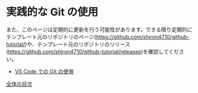 # 実践的な Git の使用

また、このページは定期的に更新を行う可能性があります。できる限り定期的にテンプレート元のリポジトリのページ(https://github.com/shiron4710/github-tutorial/)や、テンプレート元のリポジトリのリリース(https://github.com/shiron4710/github-tutorial/releases)を確認してください。

- [VS Code での Git の使用](/docs/try/vscode.md)

[全体の目次](/contents.md)
